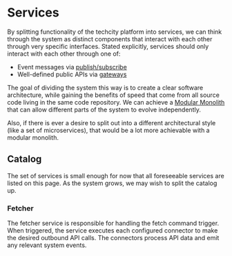 # Services

By splitting functionality of the techcity platform into services,
we can think through the system as distinct components
that interact with each other through very specific interfaces.
Stated explicitly,
services should only interact with each other through one of:

* Event messages via [publish/subscribe](pubsub.md)
* Well-defined public APIs via [gateways](gatways.md)

The goal of dividing the system this way is to create a clear software architecture,
while gaining the benefits of speed that come
from all source code living in the same code repository.
We can achieve a [Modular Monolith](https://shopify.engineering/deconstructing-monolith-designing-software-maximizes-developer-productivity)
that can allow different parts of the system to evolve independently.

Also,
if there is ever a desire to split out into a different architectural style
(like a set of microservices),
that would be a lot more achievable with a modular monolith.

## Catalog

The set of services is small enough for now that all foreseeable services are listed
on this page.
As the system grows,
we may wish to split the catalog up.

### Fetcher

The fetcher service is responsible for handling the fetch command trigger.
When triggered,
the service executes each configured connector
to make the desired outbound API calls.
The connectors process API data and emit any relevant system events.
